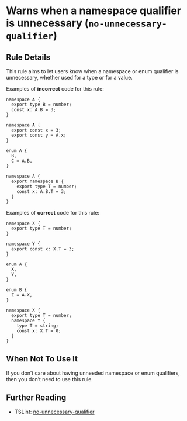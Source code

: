 Warns when a namespace qualifier is unnecessary (`no-unnecessary-qualifier`)
============================================================================

Rule Details
------------

This rule aims to let users know when a namespace or enum qualifier is unnecessary, whether used for a type or for a value.

Examples of **incorrect** code for this rule:

    namespace A {
      export type B = number;
      const x: A.B = 3;
    }

    namespace A {
      export const x = 3;
      export const y = A.x;
    }

    enum A {
      B,
      C = A.B,
    }

    namespace A {
      export namespace B {
        export type T = number;
        const x: A.B.T = 3;
      }
    }

Examples of **correct** code for this rule:

    namespace X {
      export type T = number;
    }

    namespace Y {
      export const x: X.T = 3;
    }

    enum A {
      X,
      Y,
    }

    enum B {
      Z = A.X,
    }

    namespace X {
      export type T = number;
      namespace Y {
        type T = string;
        const x: X.T = 0;
      }
    }

When Not To Use It
------------------

If you don’t care about having unneeded namespace or enum qualifiers, then you don’t need to use this rule.

Further Reading
---------------

-   TSLint: [no-unnecessary-qualifier](https://palantir.github.io/tslint/rules/no-unnecessary-qualifier/)
